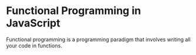 # Functional Programming in JavaScript


Functional programming is a programming paradigm that involves writing all your code in functions.

